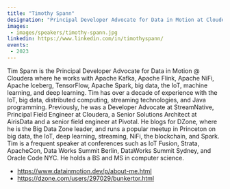 ```yaml
---
title: "Timothy Spann"
designation: "Principal Developer Advocate for Data in Motion at Cloudera"
images:
 - images/speakers/timothy-spann.jpg
linkedin: https://www.linkedin.com/in/timothyspann/
events:
 - 2023
---
```


Tim Spann is the Principal Developer Advocate for Data in Motion @ Cloudera where he works with Apache Kafka, Apache Flink, Apache NiFi, Apache Iceberg, TensorFlow, Apache Spark, big data, the IoT, machine learning, and deep learning. Tim has over a decade of experience with the IoT, big data, distributed computing, streaming technologies, and Java programming. Previously, he was a Developer Advocate at StreamNative, Principal Field Engineer at Cloudera, a Senior Solutions Architect at AirisData and a senior field engineer at Pivotal. He blogs for DZone, where he is the Big Data Zone leader, and runs a popular meetup in Princeton on big data, the IoT, deep learning, streaming, NiFi, the blockchain, and Spark. Tim is a frequent speaker at conferences such as IoT Fusion, Strata, ApacheCon, Data Works Summit Berlin, DataWorks Summit Sydney, and Oracle Code NYC. He holds a BS and MS in computer science.

* https://www.datainmotion.dev/p/about-me.html 
* https://dzone.com/users/297029/bunkertor.html